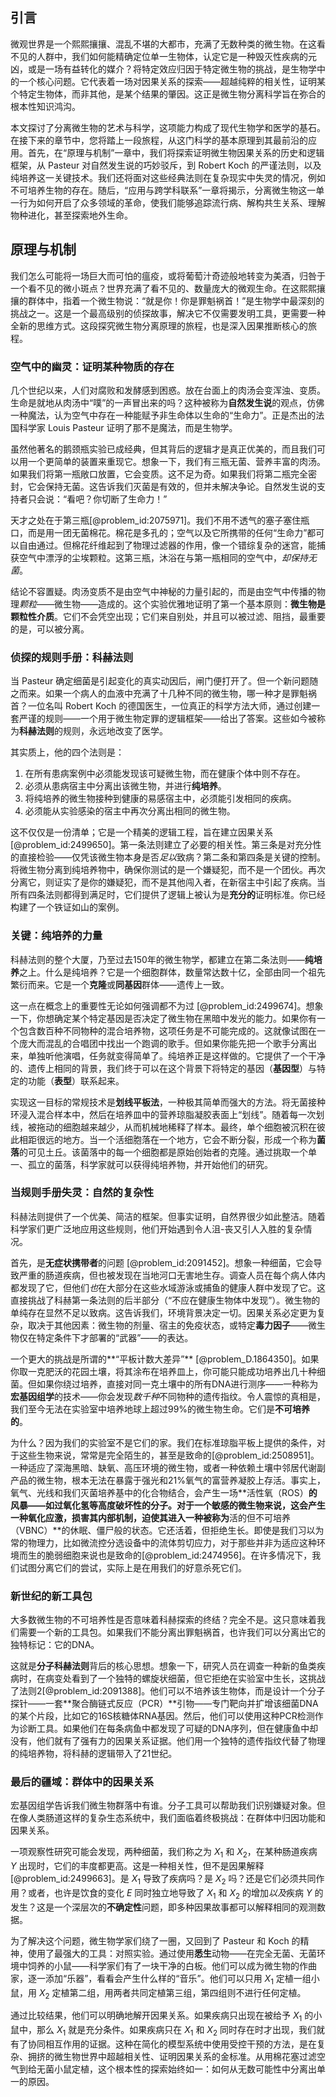 ## 引言
微观世界是一个熙熙攘攘、混乱不堪的大都市，充满了无数种类的微生物。在这看不见的人群中，我们如何能精确定位单一生物体，认定它是一种毁灭性疾病的元凶，或是一场有益转化的媒介？将特定效应归因于特定微生物的挑战，是生物学中的一个核心问题。它代表着一场对因果关系的探索——超越纯粹的相关性，证明某个特定生物体，而非其他，是某个结果的肇因。这正是微生物分离科学旨在弥合的根本性知识鸿沟。

本文探讨了分离微生物的艺术与科学，这项能力构成了现代生物学和医学的基石。在接下来的章节中，您将踏上一段旅程，从这门科学的基本原理到其最前沿的应用。首先，在“原理与机制”一章中，我们将探索证明微生物因果关系的历史和逻辑框架，从 Pasteur 对自然发生说的巧妙驳斥，到 Robert Koch 的严谨法则，以及纯培养这一关键技术。我们还将面对这些经典法则在复杂现实中失灵的情况，例如不可培养生物的存在。随后，“应用与跨学科联系”一章将揭示，分离微生物这一单一行为如何开启了众多领域的革命，使我们能够追踪流行病、解构共生关系、理解物种进化，甚至探索地外生命。

## 原理与机制

我们怎么可能将一场巨大而可怕的瘟疫，或将葡萄汁奇迹般地转变为美酒，归咎于一个看不见的微小斑点？世界充满了看不见的、数量庞大的微观生命。在这熙熙攘攘的群体中，指着一个微生物说：“就是你！你是罪魁祸首！”是生物学中最深刻的挑战之一。这是一个最高级别的侦探故事，解决它不仅需要发明工具，更需要一种全新的思维方式。这段探究微生物分离原理的旅程，也是深入因果推断核心的旅程。

### 空气中的幽灵：证明某种物质的存在

几个世纪以来，人们对腐败和发酵感到困惑。放在台面上的肉汤会变浑浊、变质。生命是就地从肉汤中“噗”的一声冒出来的吗？这种被称为**自然发生说**的观点，仿佛一种魔法，认为空气中存在一种能赋予非生命体以生命的“生命力”。正是杰出的法国科学家 Louis Pasteur 证明了那不是魔法，而是生物学。

虽然他著名的鹅颈瓶实验已成经典，但其背后的逻辑才是真正优美的，而且我们可以用一个更简单的装置来重现它。想象一下，我们有三瓶无菌、营养丰富的肉汤。如果我们将第一瓶敞口放置，它会变质。这不足为奇。如果我们将第二瓶完全密封，它会保持无菌。这告诉我们灭菌是有效的，但并未解决争论。自然发生说的支持者只会说：“看吧？你切断了生命力！”

天才之处在于第三瓶[@problem_id:2075971]。我们不用不透气的塞子塞住瓶口，而是用一团无菌棉花。棉花是多孔的；空气以及它所携带的任何“生命力”都可以自由通过。但棉花纤维起到了物理过滤器的作用，像一个错综复杂的迷宫，能捕获空气中漂浮的尘埃颗粒。这第三瓶，沐浴在与第一瓶相同的空气中，*却保持无菌*。

结论不容置疑。肉汤变质不是由空气中神秘的力量引起的，而是由空气中传播的物理*颗粒*——微生物——造成的。这个实验优雅地证明了第一个基本原则：**微生物是颗粒性介质**。它们不会凭空出现；它们来自别处，并且可以被过滤、阻挡，最重要的是，可以被分离。

### 侦探的规则手册：科赫法则

当 Pasteur 确定细菌是引起变化的真实动因后，闸门便打开了。但一个新问题随之而来。如果一个病人的血液中充满了十几种不同的微生物，哪一种才是罪魁祸首？一位名叫 Robert Koch 的德国医生，一位真正的科学方法大师，通过创建一套严谨的规则——一个用于微生物定罪的逻辑框架——给出了答案。这些如今被称为**科赫法则**的规则，永远地改变了医学。

其实质上，他的四个法则是：

1.  在所有患病案例中必须能发现该可疑微生物，而在健康个体中则不存在。
2.  必须从患病宿主中分离出该微生物，并进行**纯培养**。
3.  将纯培养的微生物接种到健康的易感宿主中，必须能引发相同的疾病。
4.  必须能从实验感染的宿主中再次分离出相同的微生物。

这不仅仅是一份清单；它是一个精美的逻辑工程，旨在建立因果关系 [@problem_id:2499650]。第一条法则建立了必要的相关性。第三条是对充分性的直接检验——仅凭该微生物本身是否*足以*致病？第二条和第四条是关键的控制。将微生物分离到纯培养物中，确保你测试的是一个嫌疑犯，而不是一个团伙。再次分离它，则证实了是你的嫌疑犯，而不是其他闯入者，在新宿主中引起了疾病。当所有四条法则都得到满足时，它们提供了逻辑上被认为是**充分的**证明标准。你已经构建了一个铁证如山的案例。

### 关键：纯培养的力量

科赫法则的整个大厦，乃至过去150年的微生物学，都建立在第二条法则——**纯培养**之上。什么是纯培养？它是一个细胞群体，数量常达数十亿，全部由同一个祖先繁衍而来。它是一个**克隆**或**同基因**群体——遗传上一致。

这一点在概念上的重要性无论如何强调都不为过 [@problem_id:2499674]。想象一下，你想确定某个特定基因是否决定了微生物在黑暗中发光的能力。如果你有一个包含数百种不同物种的混合培养物，这项任务是不可能完成的。这就像试图在一个庞大而混乱的合唱团中找出一个跑调的歌手。但如果你能先把一个歌手分离出来，单独听他演唱，任务就变得简单了。纯培养正是这样做的。它提供了一个干净的、遗传上相同的背景，我们终于可以在这个背景下将特定的基因（**基因型**）与特定的功能（**表型**）联系起来。

实现这一目标的常规技术是**划线平板法**，一种极其简单而强大的方法。将无菌接种环浸入混合样本中，然后在培养皿中的营养琼脂凝胶表面上“划线”。随着每一次划线，被拖动的细胞越来越少，从而机械地稀释了样本。最终，单个细胞被沉积在彼此相距很远的地方。当一个活细胞落在一个地方，它会不断分裂，形成一个称为**菌落**的可见土丘。该菌落中的每一个细胞都是原始创始者的克隆。通过挑取一个单一、孤立的菌落，科学家就可以获得纯培养物，并开始他们的研究。

### 当规则手册失灵：自然的复杂性

科赫法则提供了一个优美、简洁的框架。但事实证明，自然界很少如此整洁。随着科学家们更广泛地应用这些规则，他们开始遇到令人沮-丧又引人入胜的复杂情况。

首先，是**无症状携带者**的问题 [@problem_id:2091452]。想象一种细菌，它会导致严重的肠道疾病，但也被发现在当地河口无害地生存。调查人员在每个病人体内都发现了它，但他们*也*在大部分在这些水域游泳或捕鱼的健康人群中发现了它。这直接挑战了科赫第一条法则的后半部分（“不应在健康生物体中发现”）。微生物的单纯存在显然不足以致病。这告诉我们，环境背景决定一切。因果关系必定更为复杂，取决于其他因素：微生物的剂量、宿主的免疫状态，或特定**毒力因子**——微生物仅在特定条件下才部署的“武器”——的表达。

一个更大的挑战是所谓的**“平板计数大差异”** [@problem_D.1864350]。如果你取一克肥沃的花园土壤，将其涂布在培养皿上，你可能只能成功培养出几十种细菌。但如果你绕过培养，直接对同一克土壤中的所有DNA进行测序——一种称为**宏基因组学**的技术——你会发现*数千种*不同物种的遗传指纹。令人震惊的真相是，我们至今无法在实验室中培养地球上超过99%的微生物生命。它们是**不可培养的**。

为什么？因为我们的实验室不是它们的家。我们在标准琼脂平板上提供的条件，对于这些生物来说，常常是完全陌生的，甚至是致命的[@problem_id:2508951]。一种适应了深海黑暗、缺氧、高压环境的微生物，或者一种依赖土壤中邻居代谢副产品的微生物，根本无法在暴露于强光和21%氧气的富营养凝胶上存活。事实上，氧气、光线和我们灭菌培养基中的化合物结合，会产生一场**活性氧（ROS）**的风暴——如过氧化氢等高度破坏性的分子。对于一个敏感的微生物来说，这会产生一种氧化应激，损害其内部机制，迫使其进入一种被称为**活的但不可培养（VBNC）**的休眠、僵尸般的状态。它还活着，但拒绝生长。即使是我们习以为常的物理力，比如微流控分选设备中的流体剪切应力，对于那些并非为适应这种环境而生的脆弱细胞来说也是致命的[@problem_id:2474956]。在许多情况下，我们试图分离它们的尝试，实际上是在用我们的好意杀死它们。

### 新世纪的新工具包

大多数微生物的不可培养性是否意味着科赫探索的终结？完全不是。这只意味着我们需要一个新的工具包。如果我们不能分离出罪魁祸首，也许我们可以分离出它的独特标记：它的DNA。

这就是**分子科赫法则**背后的核心思想。想象一下，研究人员在调查一种新的鱼类疾病时，在病变处看到了一个独特的螺旋状细菌，但它拒绝在实验室中生长，这挑战了法则2[@problem_id:2091388]。他们可以不培养该生物体，而是设计一个分子探针——一套**聚合酶链式反应（PCR）**引物——专门靶向并扩增该细菌DNA的某个片段，比如它的16S核糖体RNA基因。然后，他们可以使用这种PCR检测作为诊断工具。如果他们在每条病鱼中都发现了可疑的DNA序列，但在健康鱼中却没有，他们就有了强有力的因果关系证据。他们用一个独特的遗传指纹代替了物理的纯培养物，将科赫的逻辑带入了21世纪。

### 最后的疆域：群体中的因果关系

宏基因组学告诉我们微生物群落中有谁。分子工具可以帮助我们识别嫌疑对象。但在像人类肠道这样的复杂生态系统中，我们面临着终极挑战：在群体中归因功能和因果关系。

一项观察性研究可能会发现，两种细菌，我们称之为 $X_1$ 和 $X_2$，在某种肠道疾病 $Y$ 出现时，它们的丰度都更高。这是一种相关性，但不是因果解释[@problem_id:2499663]。是 $X_1$ 导致了疾病吗？是 $X_2$ 吗？还是它们必须共同作用？或者，也许是饮食的变化 $E$ 同时独立地导致了 $X_1$ 和 $X_2$ 的增加*以及*疾病 $Y$ 的发生？这是一个深层次的**不确定性**问题，即多种因果故事都可以解释相同的观测数据。

为了解决这个问题，微生物学家们绕了一圈，又回到了 Pasteur 和 Koch 的精神，使用了最强大的工具：对照实验。通过使用**悉生**动物——在完全无菌、无菌环境中饲养的小鼠——科学家们有了一块干净的白板。他们可以成为微生物的作曲家，逐一添加“乐器”，看看会产生什么样的“音乐”。他们可以只用 $X_1$ 定植一组小鼠，用 $X_2$ 定植第二组，用两者共同定植第三组，第四组则不进行任何定植。

通过比较结果，他们可以明确地解开因果关系。如果疾病只出现在被给予 $X_1$ 的小鼠中，那么 $X_1$ 就是充分条件。如果疾病只在 $X_1$ 和 $X_2$ 同时存在时才出现，我们就有了协同相互作用的证据。这种在简化的模型系统中使用受控干预的方法，是在复杂、拥挤的微生物世界中超越相关性、证明因果关系的金标准。从用棉花塞过滤空气到给无菌小鼠定植，这个根本性的探索始终如一：如何从无数可能性中分离出单一的原因。

